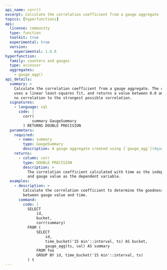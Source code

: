 ```yaml
---
api_name: corr()
excerpt: Calculate the correlation coefficient from a gauge aggregate
topics: [hyperfunctions]
api:
  license: community
  type: function
  toolkit: true
  experimental: true
  version:
    experimental: 1.6.0
hyperfunction:
  family: counters and gauges
  type: accessor
  aggregates:
    - gauge_agg()
api_details:
  summary: >
    Calculate the correlation coefficient from a gauge aggregate. The calculation
    uses a linear least-squares fit, and returns a value between 0.0 and 1.0, from
    no correlation to the strongest possible correlation.
  signatures:
    - language: sql
      code: |
        corr(
            summary GaugeSummary
        ) RETURNS DOUBLE PRECISION
  parameters:
    required:
      - name: summary
        type: GaugeSummary
        description: A gauge aggregate created using [`gauge_agg`](#gauge_agg)
    returns:
      - column: corr
        type: DOUBLE PRECISION
        description: >
          The correlation coefficient calculated with time as the independent variable
          and gauge value as the dependent variable.
  examples:
    - description: >
        Calculate the correlation coefficient to determine the goodness of a linear fit
        between gauge value and time.
      command:
        code: |
          SELECT
              id,
              bucket,
              corr(summary)
          FROM (
              SELECT
                  id,
                  time_bucket('15 min'::interval, ts) AS bucket,
                  gauge_agg(ts, val) AS summary
              FROM foo
              GROUP BY id, time_bucket('15 min'::interval, ts)
          ) t
---
```



